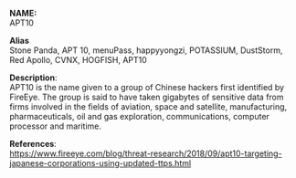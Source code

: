 **NAME:**  
APT10  
  
**Alias**  
Stone Panda, APT 10, menuPass, happyyongzi, POTASSIUM, DustStorm, Red Apollo, CVNX, HOGFISH, APT10  
  
**Description**:   
APT10 is the name given to a group of Chinese hackers first identified by FireEye. The group is said to have taken gigabytes of sensitive data from firms involved in the fields of aviation, space and satellite, manufacturing, pharmaceuticals, oil and gas exploration, communications, computer processor and maritime.
  
**References**:  
https://www.fireeye.com/blog/threat-research/2018/09/apt10-targeting-japanese-corporations-using-updated-ttps.html
